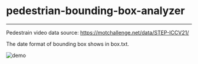 # pedestrian-bounding-box-analyzer
---

Pedestrain video data source: https://motchallenge.net/data/STEP-ICCV21/ 

The date format of bounding box shows in box.txt.

![demo](https://github.com/JephsonLLL/pedestrian-bounding-box-analyzer/blob/main/demo.gif)
